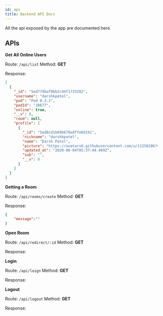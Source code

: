 ```yaml
---
id: api
title: Backend API Docs
---
```


All the api exposed by the app are documented here.

## APIs

**Get All Online Users**

Route: `/api/list`
Method: **GET**

Response: 

```json
[
  {
    "_id": "5ed779baf9bb2c44f1733202",
    "username": "darshkpatel",
    "pod": "Pod 0.3.2",
    "podId": "38677",
    "online": true,
    "__v": 0,
    "room": null,
    "profile": [
      {
        "_id": "5ed8cd1b69b676edffe8d191",
        "nickname": "darshkpatel",
        "name": "Darsh Patel",
        "picture": "https://avatars0.githubusercontent.com/u/11258286?v=4",
        "updated_at": "2020-06-04T05:37:44.469Z",
        "sub": "",
        "__v": 0
      }
    ]
  }
]
```

**Getting a Room**

Route: `/api/rooms/create`
Method: **GET**

Response:

```json
{
    "message":""
}

```

**Open Room**

Route: `/api/redirect/:id`
Method: **GET**

Response:

**Login**

Route: `/api/loign`
Method: **GET**

Response:

**Logout**

Route: `/api/logout`
Method: **GET**

Response: